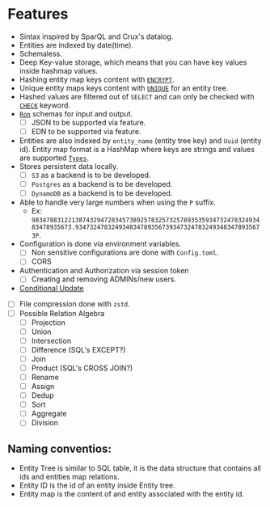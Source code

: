 # Features

- Sintax inspired by SparQL and Crux's datalog.
- Entities are indexed by date(time).
- Schemaless.
- Deep Key-value storage, which means that you can have key values inside hashmap values.
- Hashing entity map keys content with [`ENCRYPT`](https://github.com/naomijub/wooridb#create-entity).
- Unique entity maps keys content with [`UNIQUE`](https://github.com/naomijub/wooridb#create-entity) for an entity tree.
- Hashed values are filtered out of `SELECT` and can only be checked with  [`CHECK`](https://github.com/naomijub/wooridb#checks-validity-of-of-an-encrypted-key) keyword.
- [`Ron`](https://github.com/ron-rs/ron/blob/master/docs/grammar.md) schemas for input and output.
  - [ ] JSON to be supported via feature.
  - [ ] EDN to be supported via feature.
- Entities are also indexed by `entity_name` (entity tree key) and `Uuid` (entity id). Entity map format is a HashMap where keys are strings and values are supported [`Types`](https://github.com/naomijub/wooridb/blob/main/wql/src/lib.rs#L78).
- Stores persistent data locally.
  - [ ] `S3` as a backend is to be developed.
  - [ ] `Postgres` as a backend is to be developed.
  - [ ] `DynamoDB` as a backend is to be developed.
- Able to handle very large numbers when using the `P` suffix.
  - Ex: `98347883122138743294728345738925783257325789353593473247832493483478935673.9347324783249348347893567393473247832493483478935673P`.
- Configuration is done via environment variables.
  - [ ] Non sensitive configurations are done with `Config.toml`.
  - [ ] CORS
- Authentication and Authorization via session token
  - [ ] Creating and removing ADMINs/new users.
- [Conditional Update](https://github.com/naomijub/wooridb#match-update-entity)
- [ ] File compression done with `zstd`.
- [ ] Possible Relation Algebra
    - [ ] Projection
    - [ ] Union
    - [ ] Intersection
    - [ ] Difference (SQL's EXCEPT?)
    - [ ] Join
    - [ ] Product (SQL's CROSS JOIN?)
    - [ ] Rename
    - [ ] Assign
    - [ ] Dedup
    - [ ] Sort
    - [ ] Aggregate
    - [ ] Division

## Naming conventios:
- Entity Tree is similar to SQL table, it is the data structure that contains all ids and entities map relations.
- Entity ID is the id of an entity inside Entity tree.
- Entity map is the content of and entity associated with the entity id.